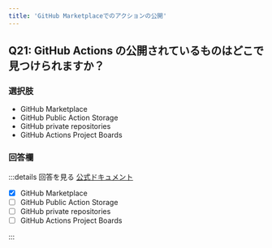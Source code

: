 ```yaml
---
title: 'GitHub Marketplaceでのアクションの公開'
---
```


## Q21: GitHub Actions の公開されているものはどこで見つけられますか？

### 選択肢

- GitHub Marketplace
- GitHub Public Action Storage
- GitHub private repositories
- GitHub Actions Project Boards

### 回答欄

:::details 回答を見る
[公式ドキュメント](https://docs.github.com/ja/actions/creating-actions/publishing-actions-in-github-marketplace)

- [x] GitHub Marketplace
- [ ] GitHub Public Action Storage
- [ ] GitHub private repositories
- [ ] GitHub Actions Project Boards

:::
